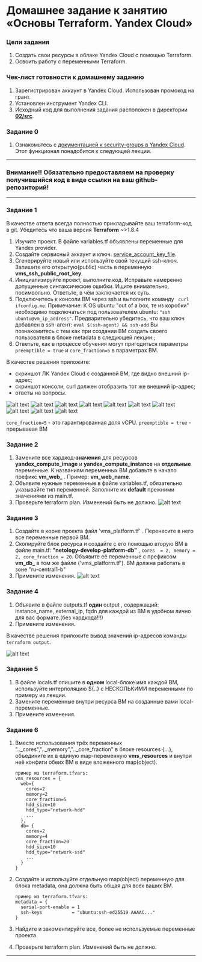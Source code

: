 # Домашнее задание к занятию «Основы Terraform. Yandex Cloud»

### Цели задания

1. Создать свои ресурсы в облаке Yandex Cloud с помощью Terraform.
2. Освоить работу с переменными Terraform.


### Чек-лист готовности к домашнему заданию

1. Зарегистрирован аккаунт в Yandex Cloud. Использован промокод на грант.
2. Установлен инструмент Yandex CLI.
3. Исходный код для выполнения задания расположен в директории [**02/src**](https://github.com/netology-code/ter-homeworks/tree/main/02/src).


### Задание 0

1. Ознакомьтесь с [документацией к security-groups в Yandex Cloud](https://cloud.yandex.ru/docs/vpc/concepts/security-groups?from=int-console-help-center-or-nav). 
Этот функционал понадобится к следующей лекции.

------
### Внимание!! Обязательно предоставляем на проверку получившийся код в виде ссылки на ваш github-репозиторий!
------

### Задание 1
В качестве ответа всегда полностью прикладывайте ваш terraform-код в git.
Убедитесь что ваша версия **Terraform** ~>1.8.4

1. Изучите проект. В файле variables.tf объявлены переменные для Yandex provider.
2. Создайте сервисный аккаунт и ключ. [service_account_key_file](https://terraform-provider.yandexcloud.net).
4. Сгенерируйте новый или используйте свой текущий ssh-ключ. Запишите его открытую(public) часть в переменную **vms_ssh_public_root_key**.
5. Инициализируйте проект, выполните код. Исправьте намеренно допущенные синтаксические ошибки. Ищите внимательно, посимвольно. Ответьте, в чём заключается их суть.
6. Подключитесь к консоли ВМ через ssh и выполните команду ``` curl ifconfig.me```.
Примечание: К OS ubuntu "out of a box, те из коробки" необходимо подключаться под пользователем ubuntu: ```"ssh ubuntu@vm_ip_address"```. Предварительно убедитесь, что ваш ключ добавлен в ssh-агент: ```eval $(ssh-agent) && ssh-add``` Вы познакомитесь с тем как при создании ВМ создать своего пользователя в блоке metadata в следующей лекции.;
8. Ответьте, как в процессе обучения могут пригодиться параметры ```preemptible = true``` и ```core_fraction=5``` в параметрах ВМ.

В качестве решения приложите:

- скриншот ЛК Yandex Cloud с созданной ВМ, где видно внешний ip-адрес;
- скриншот консоли, curl должен отобразить тот же внешний ip-адрес;
- ответы на вопросы.

![alt text](https://github.com/ArtemijFedorov/DevOps_Netology/blob/d66a8f56dcc09cfef11c0bbae0e36d0ef17b105e/ter-homeworks/images/Screenshot_1.png)
![alt text](https://github.com/ArtemijFedorov/DevOps_Netology/blob/d66a8f56dcc09cfef11c0bbae0e36d0ef17b105e/ter-homeworks/images/Screenshot_2.png)
![alt text](https://github.com/ArtemijFedorov/DevOps_Netology/blob/d66a8f56dcc09cfef11c0bbae0e36d0ef17b105e/ter-homeworks/images/Screenshot_3.png)
![alt text](https://github.com/ArtemijFedorov/DevOps_Netology/blob/d66a8f56dcc09cfef11c0bbae0e36d0ef17b105e/ter-homeworks/images/Screenshot_4.png)
![alt text](https://github.com/ArtemijFedorov/DevOps_Netology/blob/d66a8f56dcc09cfef11c0bbae0e36d0ef17b105e/ter-homeworks/images/Screenshot_5.png)
![alt text](https://github.com/ArtemijFedorov/DevOps_Netology/blob/d66a8f56dcc09cfef11c0bbae0e36d0ef17b105e/ter-homeworks/images/Screenshot_6.png)
![alt text](https://github.com/ArtemijFedorov/DevOps_Netology/blob/d66a8f56dcc09cfef11c0bbae0e36d0ef17b105e/ter-homeworks/images/Screenshot_7.png)
![alt text](https://github.com/ArtemijFedorov/DevOps_Netology/blob/d66a8f56dcc09cfef11c0bbae0e36d0ef17b105e/ter-homeworks/images/Screenshot_8.png)
![alt text](https://github.com/ArtemijFedorov/DevOps_Netology/blob/d66a8f56dcc09cfef11c0bbae0e36d0ef17b105e/ter-homeworks/images/Screenshot_9.png)
![alt text](https://github.com/ArtemijFedorov/DevOps_Netology/blob/d66a8f56dcc09cfef11c0bbae0e36d0ef17b105e/ter-homeworks/images/Screenshot_10.png)

```core_fraction=5``` - это гарантированная доля vCPU.
```preemptible = true``` - прерываеая ВМ

### Задание 2

1. Замените все хардкод-**значения** для ресурсов **yandex_compute_image** и **yandex_compute_instance** на **отдельные** переменные. К названиям переменных ВМ добавьте в начало префикс **vm_web_** .  Пример: **vm_web_name**.
2. Объявите нужные переменные в файле variables.tf, обязательно указывайте тип переменной. Заполните их **default** прежними значениями из main.tf. 
3. Проверьте terraform plan. Изменений быть не должно. 
![alt text](https://github.com/ArtemijFedorov/DevOps_Netology/blob/9eec6224cd39817cba566ce1ceb779863bea70ec/ter-homeworks/images/Screenshot_11.png)

### Задание 3

1. Создайте в корне проекта файл 'vms_platform.tf' . Перенесите в него все переменные первой ВМ.
2. Скопируйте блок ресурса и создайте с его помощью вторую ВМ в файле main.tf: **"netology-develop-platform-db"** ,  ```cores  = 2, memory = 2, core_fraction = 20```. Объявите её переменные с префиксом **vm_db_** в том же файле ('vms_platform.tf').  ВМ должна работать в зоне "ru-central1-b"
3. Примените изменения.
![alt text](https://github.com/ArtemijFedorov/DevOps_Netology/blob/9eec6224cd39817cba566ce1ceb779863bea70ec/ter-homeworks/images/Screenshot_12.png)

### Задание 4

1. Объявите в файле outputs.tf **один** output , содержащий: instance_name, external_ip, fqdn для каждой из ВМ в удобном лично для вас формате.(без хардкода!!!)
2. Примените изменения.

В качестве решения приложите вывод значений ip-адресов команды ```terraform output```.

![alt text](https://github.com/ArtemijFedorov/DevOps_Netology/blob/9eec6224cd39817cba566ce1ceb779863bea70ec/ter-homeworks/images/Screenshot_13.png)
### Задание 5

1. В файле locals.tf опишите в **одном** local-блоке имя каждой ВМ, используйте интерполяцию ${..} с НЕСКОЛЬКИМИ переменными по примеру из лекции.
2. Замените переменные внутри ресурса ВМ на созданные вами local-переменные.
3. Примените изменения.


### Задание 6

1. Вместо использования трёх переменных  ".._cores",".._memory",".._core_fraction" в блоке  resources {...}, объедините их в единую map-переменную **vms_resources** и  внутри неё конфиги обеих ВМ в виде вложенного map(object).  
   ```
   пример из terraform.tfvars:
   vms_resources = {
     web={
       cores=2
       memory=2
       core_fraction=5
       hdd_size=10
       hdd_type="network-hdd"
       ...
     },
     db= {
       cores=2
       memory=4
       core_fraction=20
       hdd_size=10
       hdd_type="network-ssd"
       ...
     }
   }
   ```
3. Создайте и используйте отдельную map(object) переменную для блока metadata, она должна быть общая для всех ваших ВМ.
   ```
   пример из terraform.tfvars:
   metadata = {
     serial-port-enable = 1
     ssh-keys           = "ubuntu:ssh-ed25519 AAAAC..."
   }
   ```  
  
5. Найдите и закоментируйте все, более не используемые переменные проекта.
6. Проверьте terraform plan. Изменений быть не должно.

------